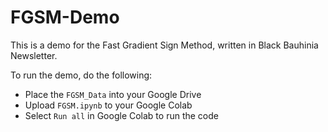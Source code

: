 # FGSM-Demo

This is a demo for the Fast Gradient Sign Method, written in Black Bauhinia Newsletter.

To run the demo, do the following:

- Place the `FGSM_Data` into your Google Drive
- Upload `FGSM.ipynb` to your Google Colab
- Select `Run all` in Google Colab to run the code
